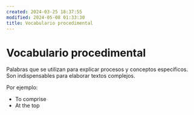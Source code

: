 ```yaml
---
created: 2024-03-25 18:37:55
modified: 2024-05-08 01:33:30
title: Vocabulario procedimental
---
```


# Vocabulario procedimental

Palabras que se utilizan para explicar procesos y conceptos específicos. Son indispensables para elaborar textos complejos.

Por ejemplo:

- To comprise
- At the top
